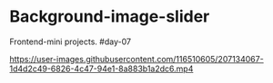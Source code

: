 # Background-image-slider
Frontend-mini projects. #day-07


https://user-images.githubusercontent.com/116510605/207134067-1d4d2c49-6826-4c47-94e1-8a883b1a2dc6.mp4

